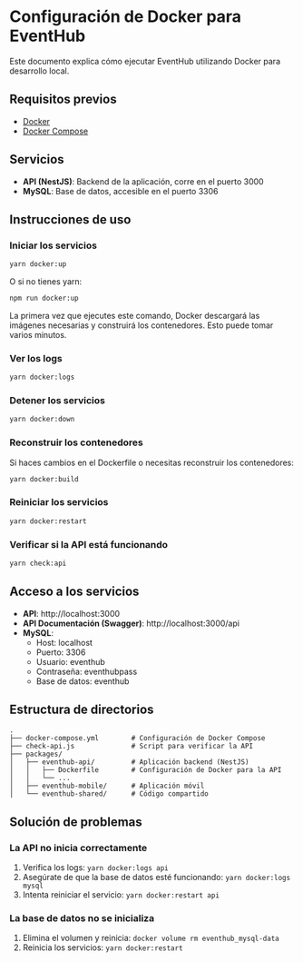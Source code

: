 # Configuración de Docker para EventHub

Este documento explica cómo ejecutar EventHub utilizando Docker para desarrollo local.

## Requisitos previos

- [Docker](https://docs.docker.com/get-docker/)
- [Docker Compose](https://docs.docker.com/compose/install/)

## Servicios

- **API (NestJS)**: Backend de la aplicación, corre en el puerto 3000
- **MySQL**: Base de datos, accesible en el puerto 3306

## Instrucciones de uso

### Iniciar los servicios

```bash
yarn docker:up
```

O si no tienes yarn:

```bash
npm run docker:up
```

La primera vez que ejecutes este comando, Docker descargará las imágenes necesarias y construirá los contenedores. Esto puede tomar varios minutos.

### Ver los logs

```bash
yarn docker:logs
```

### Detener los servicios

```bash
yarn docker:down
```

### Reconstruir los contenedores

Si haces cambios en el Dockerfile o necesitas reconstruir los contenedores:

```bash
yarn docker:build
```

### Reiniciar los servicios

```bash
yarn docker:restart
```

### Verificar si la API está funcionando

```bash
yarn check:api
```

## Acceso a los servicios

- **API**: http://localhost:3000
- **API Documentación (Swagger)**: http://localhost:3000/api
- **MySQL**:
  - Host: localhost
  - Puerto: 3306
  - Usuario: eventhub
  - Contraseña: eventhubpass
  - Base de datos: eventhub

## Estructura de directorios

```
.
├── docker-compose.yml        # Configuración de Docker Compose
├── check-api.js              # Script para verificar la API
├── packages/
│   ├── eventhub-api/         # Aplicación backend (NestJS)
│   │   ├── Dockerfile        # Configuración de Docker para la API
│   │   └── ...
│   ├── eventhub-mobile/      # Aplicación móvil
│   └── eventhub-shared/      # Código compartido
```

## Solución de problemas

### La API no inicia correctamente

1. Verifica los logs: `yarn docker:logs api`
2. Asegúrate de que la base de datos esté funcionando: `yarn docker:logs mysql`
3. Intenta reiniciar el servicio: `yarn docker:restart api`

### La base de datos no se inicializa

1. Elimina el volumen y reinicia: `docker volume rm eventhub_mysql-data`
2. Reinicia los servicios: `yarn docker:restart` 